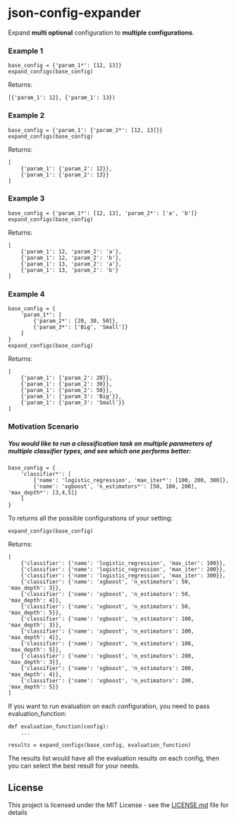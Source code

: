 # json-config-expander

Expand **multi optional** configuration to **multiple configurations**.

### Example 1
```
base_config = {'param_1*': [12, 13]}
expand_configs(base_config)
```
Returns:
```
[{'param_1': 12}, {'param_1': 13})
```

### Example 2
```
base_config = {'param_1': {'param_2*': [12, 13]}}
expand_configs(base_config)
```
Returns:
```
[
    {'param_1': {'param_2': 12}}, 
    {'param_1': {'param_2': 13}}
]
```

### Example 3
```
base_config = {'param_1*': [12, 13], 'param_2*': ['a', 'b']}
expand_configs(base_config)
```
Returns:
```
[
    {'param_1': 12, 'param_2': 'a'}, 
    {'param_1': 12, 'param_2': 'b'}, 
    {'param_1': 13, 'param_2': 'a'}, 
    {'param_1': 13, 'param_2': 'b'}
]
```

### Example 4
```
base_config = {
    'param_1*': [
        {'param_2*': [20, 30, 50]},
        {'param_3*': ['Big', 'Small']}
    ]
}
expand_configs(base_config)
```
Returns:
```
[
    {'param_1': {'param_2': 20}}, 
    {'param_1': {'param_2': 30}},
    {'param_1': {'param_2': 50}},  
    {'param_1': {'param_3': 'Big'}},
    {'param_1': {'param_3': 'Small'}}
]
```

### Motivation Scenario
##### You would like to  run a classification task on multiple parameters of multiple classifier types, and see which one performs better:
```
base_config = {
    'classifier*': [
        {'name': 'logistic_regression', 'max_iter*': [100, 200, 300]},
        {'name': 'xgboost', 'n_estimators*': [50, 100, 200], 'max_depth*': [3,4,5]}
    ]
}
```



To returns all the possible configurations of your setting:
```
expand_configs(base_config)
```
Returns:
```
[
    {'classifier': {'name': 'logistic_regression', 'max_iter': 100}}, 
    {'classifier': {'name': 'logistic_regression', 'max_iter': 200}}, 
    {'classifier': {'name': 'logistic_regression', 'max_iter': 300}}, 
    {'classifier': {'name': 'xgboost', 'n_estimators': 50, 'max_depth': 3}}, 
    {'classifier': {'name': 'xgboost', 'n_estimators': 50, 'max_depth': 4}}, 
    {'classifier': {'name': 'xgboost', 'n_estimators': 50, 'max_depth': 5}}, 
    {'classifier': {'name': 'xgboost', 'n_estimators': 100, 'max_depth': 3}}, 
    {'classifier': {'name': 'xgboost', 'n_estimators': 100, 'max_depth': 4}}, 
    {'classifier': {'name': 'xgboost', 'n_estimators': 100, 'max_depth': 5}}, 
    {'classifier': {'name': 'xgboost', 'n_estimators': 200, 'max_depth': 3}}, 
    {'classifier': {'name': 'xgboost', 'n_estimators': 200, 'max_depth': 4}}, 
    {'classifier': {'name': 'xgboost', 'n_estimators': 200, 'max_depth': 5}}
]
```

If you want to run evaluation on each configuration, you need to pass evaluation_function:
```
def evaluation_function(config):
    ...
```

```
results = expand_configs(base_config, evaluation_function)
```

The results list would have all the evaluation results on each config, then you can select the best result for your needs.

## License

This project is licensed under the MIT License - see the [LICENSE.md](LICENSE.md) file for details


